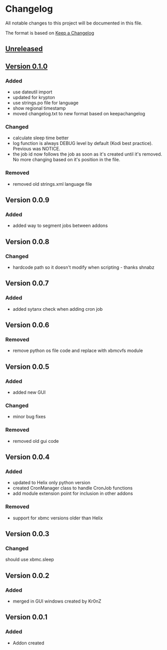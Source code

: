 # Changelog

All notable changes to this project will be documented in this file.

The format is based on [Keep a Changelog](https://keepachangelog.com/en/1.0.0/)

## [Unreleased](https://github.com/robweber/cronxbmc/compare/krypton-0.1.0...HEAD)

## [Version 0.1.0](https://github.com/robweber/cronxbmc/compare/jarvis-0.0.9...robweber:krypton-0.1.0)

### Added
- use dateutil import
- updated for krypton
- use strings.po file for language
- show regional timestamp
- moved changelog.txt to new format based on keepachangelog

### Changed

- calculate sleep time better
- log function is always DEBUG level by default (Kodi best practice). Previous was NOTICE.
- the job id now follows the job as soon as it's created until it's removed. No more changing based on it's position in the file. 

### Removed

- removed old strings.xml language file

## Version 0.0.9

### Added
- added way to segment jobs between addons

## Version 0.0.8

### Changed
- hardcode path so it doesn't modify when scripting - thanks shnabz

## Version 0.0.7

### Added
- added sytanx check when adding cron job

## Version 0.0.6

### Removed
- remove python os file code and replace with xbmcvfs module

## Version 0.0.5

### Added
- added new GUI 

### Changed
- minor bug fixes

### Removed
- removed old gui code

## Version 0.0.4

### Added
- updated to Helix only python version
- created CronManager class to handle CronJob functions
- add module extension point for inclusion in other addons

### Removed
- support for xbmc versions older than Helix

## Version 0.0.3

### Changed
should use xbmc.sleep

## Version 0.0.2

### Added
- merged in GUI windows created by Kr0nZ

## Version 0.0.1

### Added
- Addon created
